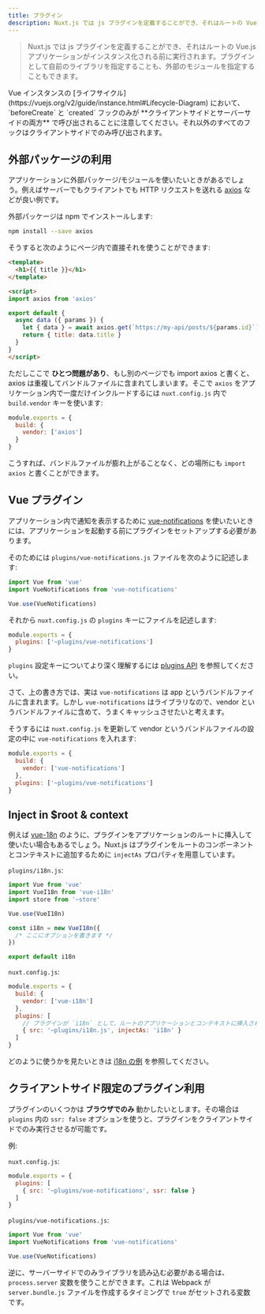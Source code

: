 ```yaml
---
title: プラグイン
description: Nuxt.js では js プラグインを定義することができ、それはルートの Vue.js アプリケーションがインスタンス化される前に実行されます。プラグインとして自前のライブラリを指定することも、外部のモジュールを指定することもできます。
---
```


> Nuxt.js では js プラグインを定義することができ、それはルートの Vue.js アプリケーションがインスタンス化される前に実行されます。プラグインとして自前のライブラリを指定することも、外部のモジュールを指定することもできます。

<div class="Alert">Vue インスタンスの [ライフサイクル](https://vuejs.org/v2/guide/instance.html#Lifecycle-Diagram) において、`beforeCreate` と `created` フックのみが **クライアントサイドとサーバーサイドの両方** で呼び出されることに注意してください。それ以外のすべてのフックはクライアントサイドでのみ呼び出されます。</div>

## 外部パッケージの利用

アプリケーションに外部パッケージ/モジュールを使いたいときがあるでしょう。例えばサーバーでもクライアントでも HTTP リクエストを送れる [axios](https://github.com/mzabriskie/axios) などが良い例です。

外部パッケージは npm でインストールします:

```bash
npm install --save axios
```

そうすると次のようにページ内で直接それを使うことができます:

```html
<template>
  <h1>{{ title }}</h1>
</template>

<script>
import axios from 'axios'

export default {
  async data ({ params }) {
    let { data } = await axios.get(`https://my-api/posts/${params.id}`)
    return { title: data.title }
  }
}
</script>
```

ただしここで **ひとつ問題があり**、もし別のページでも import axios と書くと、axios は重複してバンドルファイルに含まれてしまいます。そこで `axios` をアプリケーション内で一度だけインクルードするには `nuxt.config.js` 内で `build.vendor` キーを使います:

```js
module.exports = {
  build: {
    vendor: ['axios']
  }
}
```

こうすれば、バンドルファイルが膨れ上がることなく、どの場所にも `import axios` と書くことができます。

## Vue プラグイン

アプリケーション内で通知を表示するために [vue-notifications](https://github.com/se-panfilov/vue-notifications) を使いたいときには、アプリケーションを起動する前にプラグインをセットアップする必要があります。

そのためには `plugins/vue-notifications.js` ファイルを次のように記述します:

```js
import Vue from 'vue'
import VueNotifications from 'vue-notifications'

Vue.use(VueNotifications)
```

それから `nuxt.config.js` の `plugins` キーにファイルを記述します:

```js
module.exports = {
  plugins: ['~plugins/vue-notifications']
}
```

`plugins` 設定キーについてより深く理解するには [plugins API](/api/configuration-plugins) を参照してください。

さて、上の書き方では、実は `vue-notifications` は app というバンドルファイルに含まれます。しかし `vue-notifications` はライブラリなので、vendor というバンドルファイルに含めて、うまくキャッシュさせたいと考えます。

そうするには `nuxt.config.js` を更新して vendor というバンドルファイルの設定の中に `vue-notifications` を入れます:

```js
module.exports = {
  build: {
    vendor: ['vue-notifications']
  },
  plugins: ['~plugins/vue-notifications']
}
```

## Inject in $root & context

例えば [vue-18n](https://github.com/kazupon/vue-i18n) のように、プラグインをアプリケーションのルートに挿入して使いたい場合もあるでしょう。Nuxt.js はプラグインをルートのコンポーネントとコンテキストに追加するために `injectAs` プロパティを用意しています。

`plugins/i18n.js`:

```js
import Vue from 'vue'
import VueI18n from 'vue-i18n'
import store from '~store'

Vue.use(VueI18n)

const i18n = new VueI18n({
  /* ここにオプションを書きます */
})

export default i18n
```

`nuxt.config.js`:

```js
module.exports = {
  build: {
    vendor: ['vue-i18n']
  },
  plugins: [
    // プラグインが `i18n` として、ルートのアプリケーションとコンテキストに挿入されます 
    { src: '~plugins/i18n.js', injectAs: 'i18n' }
  ]
}
```

どのように使うかを見たいときは [i18n の例](/examples/i18n) を参照してください。

## クライアントサイド限定のプラグイン利用

プラグインのいくつかは **ブラウザでのみ** 動かしたいとします。その場合は `plugins` 内の `ssr: false` オプションを使うと、プラグインをクライアントサイドでのみ実行させるが可能です。

例:

`nuxt.config.js`:

```js
module.exports = {
  plugins: [
    { src: '~plugins/vue-notifications', ssr: false }
  ]
}
```

`plugins/vue-notifications.js`:

```js
import Vue from 'vue'
import VueNotifications from 'vue-notifications'

Vue.use(VueNotifications)
```

逆に、サーバーサイドでのみライブラリを読み込む必要がある場合は、`process.server` 変数を使うことができます。これは Webpack が `server.bundle.js` ファイルを作成するタイミングで `true` がセットされる変数です。
